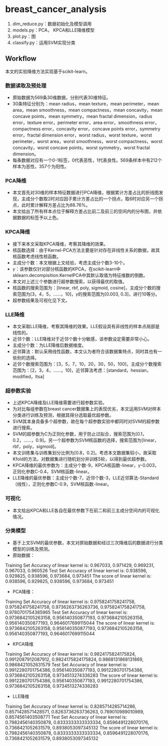 # breast_cancer_analysis

1. dim_reduce.py：数据初始化及模型调用
2. models.py：PCA， KPCA和LLE降维模型
3. plot.py：图
4. classify.py：运用SVM实现分类



## Workflow

本文的实验降维方法实现基于scikit-learn。

### 数据读取及预处理

- 原始数据为569条30维数据，分别代表30维特征。
- 30条特征分别为：mean radius，mean texture，mean perimeter，mean area，mean smoothness，mean compactness，mean concavity，mean concave points，mean symmetry，mean fractal dimension，radius error，texture error，perimeter error，area error，smoothness error，compactness error，concavity error，concave points error，symmetry error，fractal dimension error，worst radius，worst texture，worst perimeter，worst area，worst smoothness，worst compactness，worst concavity，worst concave points，worst symmetry，worst fractal dimension。
- 每条数据对应有一个0-1标签，0代表恶性，1代表良性。569条样本中有212个样本为恶性，357个为阳性。

### PCA降维

- 本文首先对30维的样本特征数据进行PCA降维，根据累计方差占比的折线图发现，主成分个数取2时对应因子累计方差占比的一个拐点，取6时对应另一个拐点，此时累计解释方差占比为88.76%。
- 本文给出了所有样本点位于解释方差占比前二及前三的空间内的分布图，并依据数据的标签予以上色。

### KPCA降维

- 接下来本文采取KPCA降维，考察其降维的效果。
- 核函数选择：由于Kernel-PCA方法主要是针对存在非线性关系的数据，故其核函数考虑线性核函数。
- 主成分个数：本文根据上文经验，考虑主成分个数3-10个。
- $\gamma$：该参数仅针对部分核函数的KPCA，在scikit-learn中sklearn.decompisition.KernelPCA中其默认取值为特征维数的倒数。
- 本文对上述三个参数进行超参数搜索，以获得最优的取值。
- 核函数的搜索范围为：[linear, rbf, poly, sigmoid, cosine]，主成分个数的搜索范围为[3，4，5，……，10]，$\gamma$的搜索范围为[0.003, 0.3]，进行10等分。
- 超参数结果及可视化见下文。

### LLE降维

- 本文采取LLE降维，考察其降维的效果。LLE假设具有非线性的样本点局部是线性的。
- 近邻个数：LLE降维对于近邻个数十分敏感，该参数设定需要非常小心。
- 主成分个数：为LLE降维后数据维度。
- 近邻算法：默认采用线性函数，本文认为者符合该数据集特点，同时其也有一些别的选择。
- 近邻个数搜索范围为：[3，5，7，10，20，30，50，100]，主成分个数搜索范围为：[2，3，4，……，10]，近邻算法考虑：[standard，hessian，modified，ltsa]

### 超参数实验

- 上述KPCA降维及LLE降维需要进行超参数实验。
- 为对比每组参数在breast cancer数据集上的表现优劣，本文运用SVM对样本分类进行训练及预测，根据其得分选取最优超参数。
- SVM其本身具备多个超参数，故在每个超参数实验中都同时对SVM的超参数进行搜索。
- SVM的超参数为C为正则化参数，用于防止过拟合，搜索范围为[0.1，0.2，……，0.9]。另一个超参数为SVM核函数的选择，搜索范围为[linear，rbf，poly，sigmoid]。
- 本文训练集与训练集划分比例为[0.8，0.2]。考虑本文数据集较小，故采取Kfold的方法，对数据集进行随机划分并训练5轮，以得到最优超参数。
- KPCA降维的最优参数为：主成分个数-9，KPCA核函数-linear，$\gamma$-0.003，正则化参数C-0.4，SVM核函数-linear。
- LLE降维的最优参数：主成分个数-7，近邻个数-3，LLE近邻算法-Standard（线性），正则化参数C-0.9，SVM核函数-linear。

### 可视化

- 本文给出KPCA和LLE各自在最优参数下在前二和前三主成分空间内的可视化情况。

### 分类模型

- 基于上文SVM的最优参数，本文对原始数据和经过三次降维后的数据进行分类模型的训练及预测。
- 原始数据：

Training Set Accuracy of linear kernel is: 0.967033, 0.971429, 0.969231, 0.967033, 0.960526
Test Set Accuracy of linear kernel is: 0.938596, 0.929825, 0.938596, 0.973684, 0.973451
The score of linear kernel is: 0.938596, 0.929825, 0.938596, 0.973684, 0.973451

- PCA降维：

Training Set Accuracy of linear kernel is:  0.9758241758241758, 0.9758241758241758, 0.9736263736263736, 0.9758241758241758, 0.9780701754385965
Test Set Accuracy of linear kernel is:  0.9736842105263158, 0.956140350877193, 0.9736842105263158, 0.956140350877193, 0.9646017699115044
The score of linear kernel is:  0.9736842105263158, 0.956140350877193, 0.9736842105263158, 0.956140350877193, 0.9646017699115044

- KPCA降维

Training Set Accuracy of linear kernel is:  0.9824175824175824, 0.9912087912087912, 0.9824175824175824, 0.9868131868131869, 0.9868421052631579
Test Set Accuracy of linear kernel is:  0.9912280701754386, 0.956140350877193, 0.9912280701754386, 0.9736842105263158, 0.9734513274336283
The score of linear kernel is:  0.9912280701754386, 0.956140350877193, 0.9912280701754386, 0.9736842105263158, 0.9734513274336283

- LLE降维

Training Set Accuracy of linear kernel is:  0.8285714285714286, 0.8571428571428571, 0.8263736263736263, 0.789010989010989, 0.8574561403508771
Test Set Accuracy of linear kernel is:  0.7982456140350878, 0.8333333333333334, 0.8596491228070176, 0.7368421052631579, 0.8938053097345132
The score of linear kernel is:  0.7982456140350878, 0.8333333333333334, 0.8596491228070176, 0.7368421052631579, 0.8938053097345132